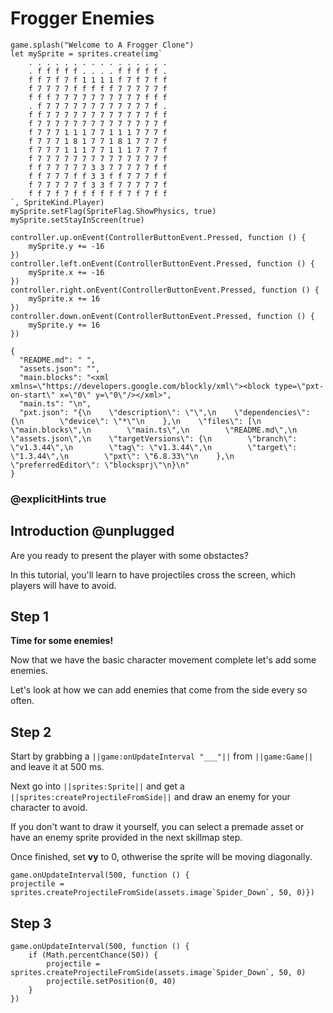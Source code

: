 # Frogger Enemies

```template
game.splash("Welcome to A Frogger Clone")
let mySprite = sprites.create(img`
    . . . . . . . . . . . . . . . .
    . f f f f f . . . . f f f f f .
    f f 7 f 7 f 1 1 1 1 f 7 f 7 f f
    f 7 7 7 7 f f f f f 7 7 7 7 7 f
    f f f 7 7 7 7 7 7 7 7 7 7 f f f
    . f 7 7 7 7 7 7 7 7 7 7 7 7 f .
    f f 7 7 7 7 7 7 7 7 7 7 7 7 f f
    f 7 7 7 7 7 7 7 7 7 7 7 7 7 7 f
    f 7 7 7 1 1 1 7 7 1 1 1 7 7 7 f
    f 7 7 7 1 8 1 7 7 1 8 1 7 7 7 f
    f 7 7 7 1 1 1 7 7 1 1 1 7 7 7 f
    f 7 7 7 7 7 7 7 7 7 7 7 7 7 7 f
    f f 7 7 7 7 7 3 3 7 7 7 7 7 f f
    f f 7 7 7 f f 3 3 f f 7 7 7 f f
    f 7 7 7 7 7 f 3 3 f 7 7 7 7 7 f
    f f 7 f 7 f f f f f f 7 f 7 f f
`, SpriteKind.Player)
mySprite.setFlag(SpriteFlag.ShowPhysics, true)
mySprite.setStayInScreen(true)

controller.up.onEvent(ControllerButtonEvent.Pressed, function () {
    mySprite.y += -16
})
controller.left.onEvent(ControllerButtonEvent.Pressed, function () {
    mySprite.x += -16
})
controller.right.onEvent(ControllerButtonEvent.Pressed, function () {
    mySprite.x += 16
})
controller.down.onEvent(ControllerButtonEvent.Pressed, function () {
    mySprite.y += 16
})
```

```assetjson
{
  "README.md": " ",
  "assets.json": "",
  "main.blocks": "<xml xmlns=\"https://developers.google.com/blockly/xml\"><block type=\"pxt-on-start\" x=\"0\" y=\"0\"/></xml>",
  "main.ts": "\n",
  "pxt.json": "{\n    \"description\": \"\",\n    \"dependencies\": {\n        \"device\": \"*\"\n    },\n    \"files\": [\n        \"main.blocks\",\n        \"main.ts\",\n        \"README.md\",\n        \"assets.json\",\n    \"targetVersions\": {\n        \"branch\": \"v1.3.44\",\n        \"tag\": \"v1.3.44\",\n        \"target\": \"1.3.44\",\n        \"pxt\": \"6.8.33\"\n    },\n    \"preferredEditor\": \"blocksprj\"\n}\n"
}
```

### @explicitHints true

## Introduction @unplugged

Are you ready to present the player with some obstactes?

In this tutorial, you'll learn to have projectiles cross the screen, 
which players will have to avoid.

## Step 1

**Time for some enemies!**

Now that we have the basic character movement complete let's add some enemies.

Let's look at how we can add enemies that come from the side every so often.

## Step 2

Start by grabbing a ``||game:onUpdateInterval "___"||`` from ``||game:Game||`` and leave it at 500 ms.

Next go into ``||sprites:Sprite||`` and get a ``||sprites:createProjectileFromSide||`` 
and draw an enemy for your character to avoid. 

If you don't want to draw it yourself, you can select a premade asset 
or have an enemy sprite provided in the next skillmap step.

Once finished, set **vy** to 0, othwerise the sprite will be moving diagonally. 

```blocks
game.onUpdateInterval(500, function () {
projectile = sprites.createProjectileFromSide(assets.image`Spider_Down`, 50, 0)})
```

## Step 3

```
game.onUpdateInterval(500, function () {
    if (Math.percentChance(50)) {
        projectile = sprites.createProjectileFromSide(assets.image`Spider_Down`, 50, 0)
        projectile.setPosition(0, 40)
    }
})
```
